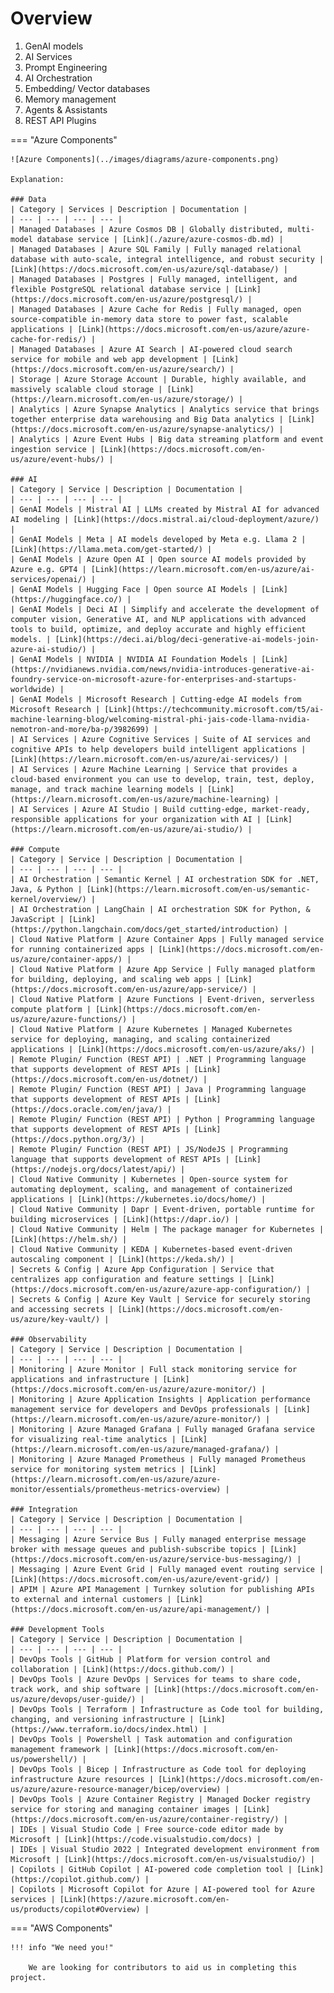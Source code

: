 # Overview

1. GenAI models
1. AI Services
1. Prompt Engineering
1. AI Orchestration 
2. Embedding/ Vector databases
1. Memory management
1. Agents & Assistants
1. REST API Plugins

=== "Azure Components"

    ![Azure Components](../images/diagrams/azure-components.png)

    Explanation:

    ### Data
    | Category | Services | Description | Documentation |
    | --- | --- | --- | --- |
    | Managed Databases | Azure Cosmos DB | Globally distributed, multi-model database service | [Link](./azure/azure-cosmos-db.md) |
    | Managed Databases | Azure SQL Family | Fully managed relational database with auto-scale, integral intelligence, and robust security | [Link](https://docs.microsoft.com/en-us/azure/sql-database/) |
    | Managed Databases | Postgres | Fully managed, intelligent, and flexible PostgreSQL relational database service | [Link](https://docs.microsoft.com/en-us/azure/postgresql/) |
    | Managed Databases | Azure Cache for Redis | Fully managed, open source-compatible in-memory data store to power fast, scalable applications | [Link](https://docs.microsoft.com/en-us/azure/azure-cache-for-redis/) |
    | Managed Databases | Azure AI Search | AI-powered cloud search service for mobile and web app development | [Link](https://docs.microsoft.com/en-us/azure/search/) |
    | Storage | Azure Storage Account | Durable, highly available, and massively scalable cloud storage | [Link](https://learn.microsoft.com/en-us/azure/storage/) |
    | Analytics | Azure Synapse Analytics | Analytics service that brings together enterprise data warehousing and Big Data analytics | [Link](https://docs.microsoft.com/en-us/azure/synapse-analytics/) |
    | Analytics | Azure Event Hubs | Big data streaming platform and event ingestion service | [Link](https://docs.microsoft.com/en-us/azure/event-hubs/) |

    ### AI
    | Category | Service | Description | Documentation |
    | --- | --- | --- | --- |
    | GenAI Models | Mistral AI | LLMs created by Mistral AI for advanced AI modeling | [Link](https://docs.mistral.ai/cloud-deployment/azure/) |
    | GenAI Models | Meta | AI models developed by Meta e.g. Llama 2 | [Link](https://llama.meta.com/get-started/) |
    | GenAI Models | Azure Open AI | Open source AI models provided by Azure e.g. GPT4 | [Link](https://learn.microsoft.com/en-us/azure/ai-services/openai/) |
    | GenAI Models | Hugging Face | Open source AI Models | [Link](https://huggingface.co/) |
    | GenAI Models | Deci AI | Simplify and accelerate the development of computer vision, Generative AI, and NLP applications with advanced tools to build, optimize, and deploy accurate and highly efficient models. | [Link](https://deci.ai/blog/deci-generative-ai-models-join-azure-ai-studio/) |
    | GenAI Models | NVIDIA | NVIDIA AI Foundation Models | [Link](https://nvidianews.nvidia.com/news/nvidia-introduces-generative-ai-foundry-service-on-microsoft-azure-for-enterprises-and-startups-worldwide) |
    | GenAI Models | Microsoft Research | Cutting-edge AI models from Microsoft Research | [Link](https://techcommunity.microsoft.com/t5/ai-machine-learning-blog/welcoming-mistral-phi-jais-code-llama-nvidia-nemotron-and-more/ba-p/3982699) |
    | AI Services | Azure Cognitive Services | Suite of AI services and cognitive APIs to help developers build intelligent applications | [Link](https://learn.microsoft.com/en-us/azure/ai-services/) |
    | AI Services | Azure Machine Learning | Service that provides a cloud-based environment you can use to develop, train, test, deploy, manage, and track machine learning models | [Link](https://learn.microsoft.com/en-us/azure/machine-learning) |
    | AI Services | Azure AI Studio | Build cutting-edge, market-ready, responsible applications for your organization with AI | [Link](https://learn.microsoft.com/en-us/azure/ai-studio/) |

    ### Compute
    | Category | Service | Description | Documentation |
    | --- | --- | --- | --- |
    | AI Orchestration | Semantic Kernel | AI orchestration SDK for .NET, Java, & Python | [Link](https://learn.microsoft.com/en-us/semantic-kernel/overview/) |
    | AI Orchestration | LangChain | AI orchestration SDK for Python, & JavaScript | [Link](https://python.langchain.com/docs/get_started/introduction) |
    | Cloud Native Platform | Azure Container Apps | Fully managed service for running containerized apps | [Link](https://docs.microsoft.com/en-us/azure/container-apps/) |
    | Cloud Native Platform | Azure App Service | Fully managed platform for building, deploying, and scaling web apps | [Link](https://docs.microsoft.com/en-us/azure/app-service/) |
    | Cloud Native Platform | Azure Functions | Event-driven, serverless compute platform | [Link](https://docs.microsoft.com/en-us/azure/azure-functions/) |
    | Cloud Native Platform | Azure Kubernetes | Managed Kubernetes service for deploying, managing, and scaling containerized applications | [Link](https://docs.microsoft.com/en-us/azure/aks/) |
    | Remote Plugin/ Function (REST API) | .NET | Programming language that supports development of REST APIs | [Link](https://docs.microsoft.com/en-us/dotnet/) |
    | Remote Plugin/ Function (REST API) | Java | Programming language that supports development of REST APIs | [Link](https://docs.oracle.com/en/java/) |
    | Remote Plugin/ Function (REST API) | Python | Programming language that supports development of REST APIs | [Link](https://docs.python.org/3/) |
    | Remote Plugin/ Function (REST API) | JS/NodeJS | Programming language that supports development of REST APIs | [Link](https://nodejs.org/docs/latest/api/) |
    | Cloud Native Community | Kubernetes | Open-source system for automating deployment, scaling, and management of containerized applications | [Link](https://kubernetes.io/docs/home/) |
    | Cloud Native Community | Dapr | Event-driven, portable runtime for building microservices | [Link](https://dapr.io/) |
    | Cloud Native Community | Helm | The package manager for Kubernetes | [Link](https://helm.sh/) |
    | Cloud Native Community | KEDA | Kubernetes-based event-driven autoscaling component | [Link](https://keda.sh/) |
    | Secrets & Config | Azure App Configuration | Service that centralizes app configuration and feature settings | [Link](https://docs.microsoft.com/en-us/azure/azure-app-configuration/) |
    | Secrets & Config | Azure Key Vault | Service for securely storing and accessing secrets | [Link](https://docs.microsoft.com/en-us/azure/key-vault/) |
    
    ### Observability
    | Category | Service | Description | Documentation |
    | --- | --- | --- | --- |
    | Monitoring | Azure Monitor | Full stack monitoring service for applications and infrastructure | [Link](https://docs.microsoft.com/en-us/azure/azure-monitor/) |
    | Monitoring | Azure Application Insights | Application performance management service for developers and DevOps professionals | [Link](https://learn.microsoft.com/en-us/azure/azure-monitor/) |
    | Monitoring | Azure Managed Grafana | Fully managed Grafana service for visualizing real-time analytics | [Link](https://learn.microsoft.com/en-us/azure/managed-grafana/) |
    | Monitoring | Azure Managed Prometheus | Fully managed Prometheus service for monitoring system metrics | [Link](https://learn.microsoft.com/en-us/azure/azure-monitor/essentials/prometheus-metrics-overview) |

    ### Integration
    | Category | Service | Description | Documentation |
    | --- | --- | --- | --- |
    | Messaging | Azure Service Bus | Fully managed enterprise message broker with message queues and publish-subscribe topics | [Link](https://docs.microsoft.com/en-us/azure/service-bus-messaging/) |
    | Messaging | Azure Event Grid | Fully managed event routing service | [Link](https://docs.microsoft.com/en-us/azure/event-grid/) |
    | APIM | Azure API Management | Turnkey solution for publishing APIs to external and internal customers | [Link](https://docs.microsoft.com/en-us/azure/api-management/) |

    ### Development Tools
    | Category | Service | Description | Documentation |
    | --- | --- | --- | --- |
    | DevOps Tools | GitHub | Platform for version control and collaboration | [Link](https://docs.github.com/) |
    | DevOps Tools | Azure DevOps | Services for teams to share code, track work, and ship software | [Link](https://docs.microsoft.com/en-us/azure/devops/user-guide/) |
    | DevOps Tools | Terraform | Infrastructure as Code tool for building, changing, and versioning infrastructure | [Link](https://www.terraform.io/docs/index.html) |
    | DevOps Tools | Powershell | Task automation and configuration management framework | [Link](https://docs.microsoft.com/en-us/powershell/) |
    | DevOps Tools | Bicep | Infrastructure as Code tool for deploying infrastructure Azure resources | [Link](https://docs.microsoft.com/en-us/azure/azure-resource-manager/bicep/overview) |
    | DevOps Tools | Azure Container Registry | Managed Docker registry service for storing and managing container images | [Link](https://docs.microsoft.com/en-us/azure/container-registry/) |
    | IDEs | Visual Studio Code | Free source-code editor made by Microsoft | [Link](https://code.visualstudio.com/docs) |
    | IDEs | Visual Studio 2022 | Integrated development environment from Microsoft | [Link](https://docs.microsoft.com/en-us/visualstudio/) |
    | Copilots | GitHub Copilot | AI-powered code completion tool | [Link](https://copilot.github.com/) |
    | Copilots | Microsoft Copilot for Azure | AI-powered tool for Azure services | [Link](https://azure.microsoft.com/en-us/products/copilot#Overview) |

    

=== "AWS Components"

    !!! info "We need you!"
        
        We are looking for contributors to aid us in completing this project.